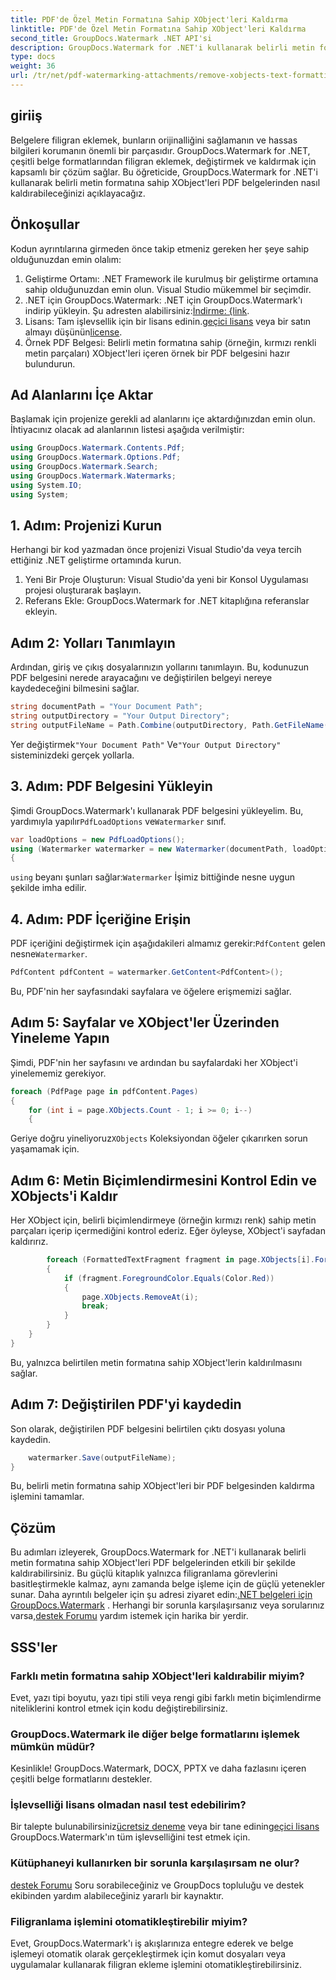 ```yaml
---
title: PDF'de Özel Metin Formatına Sahip XObject'leri Kaldırma
linktitle: PDF'de Özel Metin Formatına Sahip XObject'leri Kaldırma
second_title: GroupDocs.Watermark .NET API'si
description: GroupDocs.Watermark for .NET'i kullanarak belirli metin formatına sahip XObject'leri PDF'lerden zahmetsizce kaldırın. Kusursuz belge işleme için kılavuzumuzu takip edin.
type: docs
weight: 36
url: /tr/net/pdf-watermarking-attachments/remove-xobjects-text-formatting-pdf/
---
```

## giriiş
Belgelere filigran eklemek, bunların orijinalliğini sağlamanın ve hassas bilgileri korumanın önemli bir parçasıdır. GroupDocs.Watermark for .NET, çeşitli belge formatlarından filigran eklemek, değiştirmek ve kaldırmak için kapsamlı bir çözüm sağlar. Bu öğreticide, GroupDocs.Watermark for .NET'i kullanarak belirli metin formatına sahip XObject'leri PDF belgelerinden nasıl kaldırabileceğinizi açıklayacağız.
## Önkoşullar
Kodun ayrıntılarına girmeden önce takip etmeniz gereken her şeye sahip olduğunuzdan emin olalım:
1. Geliştirme Ortamı: .NET Framework ile kurulmuş bir geliştirme ortamına sahip olduğunuzdan emin olun. Visual Studio mükemmel bir seçimdir.
2.  .NET için GroupDocs.Watermark: .NET için GroupDocs.Watermark'ı indirip yükleyin. Şu adresten alabilirsiniz:[İndirme: {link](https://releases.groupdocs.com/Watermark/net/).
3.  Lisans: Tam işlevsellik için bir lisans edinin.[geçici lisans](https://purchase.groupdocs.com/temporary-lisans/) veya bir satın almayı düşünün[license](https://purchase.groupdocs.com/buy).
4. Örnek PDF Belgesi: Belirli metin formatına sahip (örneğin, kırmızı renkli metin parçaları) XObject'leri içeren örnek bir PDF belgesini hazır bulundurun.

## Ad Alanlarını İçe Aktar
Başlamak için projenize gerekli ad alanlarını içe aktardığınızdan emin olun. İhtiyacınız olacak ad alanlarının listesi aşağıda verilmiştir:
```csharp
using GroupDocs.Watermark.Contents.Pdf;
using GroupDocs.Watermark.Options.Pdf;
using GroupDocs.Watermark.Search;
using GroupDocs.Watermark.Watermarks;
using System.IO;
using System;
```
## 1. Adım: Projenizi Kurun
Herhangi bir kod yazmadan önce projenizi Visual Studio'da veya tercih ettiğiniz .NET geliştirme ortamında kurun.
1. Yeni Bir Proje Oluşturun: Visual Studio'da yeni bir Konsol Uygulaması projesi oluşturarak başlayın.
2. Referans Ekle: GroupDocs.Watermark for .NET kitaplığına referanslar ekleyin.
## Adım 2: Yolları Tanımlayın
Ardından, giriş ve çıkış dosyalarınızın yollarını tanımlayın. Bu, kodunuzun PDF belgesini nerede arayacağını ve değiştirilen belgeyi nereye kaydedeceğini bilmesini sağlar.
```csharp
string documentPath = "Your Document Path";
string outputDirectory = "Your Output Directory";
string outputFileName = Path.Combine(outputDirectory, Path.GetFileName(documentPath));
```
 Yer değiştirmek`"Your Document Path"` Ve`"Your Output Directory"` sisteminizdeki gerçek yollarla.
## 3. Adım: PDF Belgesini Yükleyin
 Şimdi GroupDocs.Watermark'ı kullanarak PDF belgesini yükleyelim. Bu, yardımıyla yapılır`PdfLoadOptions` ve`Watermarker` sınıf.
```csharp
var loadOptions = new PdfLoadOptions();
using (Watermarker watermarker = new Watermarker(documentPath, loadOptions))
{
```
`using` beyanı şunları sağlar:`Watermarker` İşimiz bittiğinde nesne uygun şekilde imha edilir.
## 4. Adım: PDF İçeriğine Erişin
 PDF içeriğini değiştirmek için aşağıdakileri almamız gerekir:`PdfContent` gelen nesne`Watermarker`.
```csharp
PdfContent pdfContent = watermarker.GetContent<PdfContent>();
```
Bu, PDF'nin her sayfasındaki sayfalara ve öğelere erişmemizi sağlar.
## Adım 5: Sayfalar ve XObject'ler Üzerinden Yineleme Yapın
Şimdi, PDF'nin her sayfasını ve ardından bu sayfalardaki her XObject'i yinelememiz gerekiyor.
```csharp
foreach (PdfPage page in pdfContent.Pages)
{
    for (int i = page.XObjects.Count - 1; i >= 0; i--)
    {
```
 Geriye doğru yineliyoruz`XObjects` Koleksiyondan öğeler çıkarırken sorun yaşamamak için.
## Adım 6: Metin Biçimlendirmesini Kontrol Edin ve XObjects'i Kaldır
Her XObject için, belirli biçimlendirmeye (örneğin kırmızı renk) sahip metin parçaları içerip içermediğini kontrol ederiz. Eğer öyleyse, XObject'i sayfadan kaldırırız.
```csharp
        foreach (FormattedTextFragment fragment in page.XObjects[i].FormattedTextFragments)
        {
            if (fragment.ForegroundColor.Equals(Color.Red))
            {
                page.XObjects.RemoveAt(i);
                break;
            }
        }
    }
}
```
Bu, yalnızca belirtilen metin formatına sahip XObject'lerin kaldırılmasını sağlar.
## Adım 7: Değiştirilen PDF'yi kaydedin
Son olarak, değiştirilen PDF belgesini belirtilen çıktı dosyası yoluna kaydedin.
```csharp
    watermarker.Save(outputFileName);
}
```
Bu, belirli metin formatına sahip XObject'leri bir PDF belgesinden kaldırma işlemini tamamlar.

## Çözüm
Bu adımları izleyerek, GroupDocs.Watermark for .NET'i kullanarak belirli metin formatına sahip XObject'leri PDF belgelerinden etkili bir şekilde kaldırabilirsiniz. Bu güçlü kitaplık yalnızca filigranlama görevlerini basitleştirmekle kalmaz, aynı zamanda belge işleme için de güçlü yetenekler sunar. Daha ayrıntılı belgeler için şu adresi ziyaret edin:[.NET belgeleri için GroupDocs.Watermark](https://reference.groupdocs.com/Watermark/net/) . Herhangi bir sorunla karşılaşırsanız veya sorularınız varsa,[destek Forumu](https://forum.groupdocs.com/c/watermark/19) yardım istemek için harika bir yerdir.
## SSS'ler
### Farklı metin formatına sahip XObject'leri kaldırabilir miyim?
Evet, yazı tipi boyutu, yazı tipi stili veya rengi gibi farklı metin biçimlendirme niteliklerini kontrol etmek için kodu değiştirebilirsiniz.
### GroupDocs.Watermark ile diğer belge formatlarını işlemek mümkün müdür?
Kesinlikle! GroupDocs.Watermark, DOCX, PPTX ve daha fazlasını içeren çeşitli belge formatlarını destekler.
### İşlevselliği lisans olmadan nasıl test edebilirim?
 Bir talepte bulunabilirsiniz[ücretsiz deneme](https://releases.groupdocs.com/) veya bir tane edinin[geçici lisans](https://purchase.groupdocs.com/temporary-license/) GroupDocs.Watermark'ın tüm işlevselliğini test etmek için.
### Kütüphaneyi kullanırken bir sorunla karşılaşırsam ne olur?
[destek Forumu](https://forum.groupdocs.com/c/watermark/19) Soru sorabileceğiniz ve GroupDocs topluluğu ve destek ekibinden yardım alabileceğiniz yararlı bir kaynaktır.
### Filigranlama işlemini otomatikleştirebilir miyim?
Evet, GroupDocs.Watermark'ı iş akışlarınıza entegre ederek ve belge işlemeyi otomatik olarak gerçekleştirmek için komut dosyaları veya uygulamalar kullanarak filigran ekleme işlemini otomatikleştirebilirsiniz.